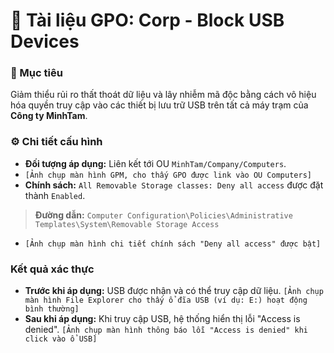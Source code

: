 # 📄 Tài liệu GPO: Corp - Block USB Devices

### 🎯 Mục tiêu
Giảm thiểu rủi ro thất thoát dữ liệu và lây nhiễm mã độc bằng cách vô hiệu hóa quyền truy cập vào các thiết bị lưu trữ USB trên tất cả máy trạm của **Công ty MinhTam**.

### ⚙️ Chi tiết cấu hình
-   **Đối tượng áp dụng:** Liên kết tới OU `MinhTam/Company/Computers`.
-   `[Ảnh chụp màn hình GPM, cho thấy GPO được link vào OU Computers]`
-   **Chính sách:** `All Removable Storage classes: Deny all access` được đặt thành `Enabled`.
> **Đường dẫn:** `Computer Configuration\Policies\Administrative Templates\System\Removable Storage Access`
-   `[Ảnh chụp màn hình chi tiết chính sách "Deny all access" được bật]`

### Kết quả xác thực
-   **Trước khi áp dụng:** USB được nhận và có thể truy cập dữ liệu.
    `[Ảnh chụp màn hình File Explorer cho thấy ổ đĩa USB (ví dụ: E:) hoạt động bình thường]`
-   **Sau khi áp dụng:** Khi truy cập USB, hệ thống hiển thị lỗi "Access is denied".
    `[Ảnh chụp màn hình thông báo lỗi "Access is denied" khi click vào ổ USB]`